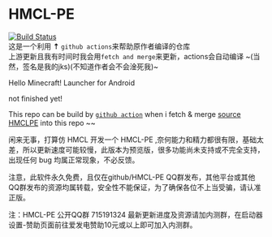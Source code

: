 # HMCL-PE
  [![Build Status](https://img.shields.io/endpoint.svg?url=https%3A%2F%2Factions-badge.atrox.dev%2Fzhangjing-GitHub-Code%2FHMCL-PE%2Fbadge%3Fref%3Dmaster&style=popout)](https://actions-badge.atrox.dev/zhangjing-GitHub-Code/HMCL-PE/goto?ref=main)  
 这是一个利用 **⇡** `github actions`来帮助原作者编译的仓库   
 上游更新且我有时间时我会用`fetch and merge`来更新，actions会自动编译 ~(当然，签名是我的jks)(不知道作者会不会淦死我)~
   
 Hello Minecraft! Launcher for Android
 
 not finished yet!
 
 This repo can be build by [`github action`](https://actions-badge.atrox.dev/zhangjing-GitHub-Code/HMCL-PE/goto?ref=main) when i fetch & merge [source HMCLPE](https://github.com/tungstend/HMCL-PE) into this repo ~~

闲来无事，打算仿 HMCL 开发一个 HMCL-PE ,奈何能力和精力都很有限，基础太差，所以更新速度可能较慢，此版本为预览版，很多功能尚未支持或不完全支持，出现任何 bug 均属正常现象，不必反馈。

注意，此软件永久免费，且仅在github/HMCL-PE QQ群发布，其他平台或其他QQ群发布的资源均属转载，安全性不能保证，为了确保各位不上当受骗，请认准正版。

注：HMCL-PE 公开QQ群 715191324 最新更新进度及资源请加内测群，在启动器设置-赞助页面前往爱发电赞助10元或以上即可加入内测群。
